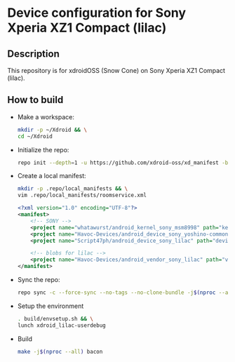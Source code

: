 Device configuration for Sony Xperia XZ1 Compact (lilac)
========================================================

Description
-----------

This repository is for xdroidOSS (Snow Cone) on Sony Xperia XZ1 Compact (lilac).

How to build
----------------------

* Make a workspace:
    ```bash
    mkdir -p ~/Xdroid && \
    cd ~/Xdroid
    ```

* Initialize the repo:

    ```bash
    repo init --depth=1 -u https://github.com/xdroid-oss/xd_manifest -b twelve
    ```

* Create a local manifest:

    ```bash
    mkdir -p .repo/local_manifests && \
    vim .repo/local_manifests/roomservice.xml
    ```

    ```xml
    <?xml version="1.0" encoding="UTF-8"?>
    <manifest>
        <!-- SONY -->
        <project name="whatawurst/android_kernel_sony_msm8998" path="kernel/sony/msm8998" remote="github" revision="lineage-19.1" />
        <project name="Havoc-Devices/android_device_sony_yoshino-common" path="device/sony/yoshino-common" remote="github" revision="twelve" />
        <project name="Script47ph/android_device_sony_lilac" path="device/sony/lilac" remote="github" revision="xdroid-12" />

        <!-- blobs for lilac -->
        <project name="Havoc-Devices/android_vendor_sony_lilac" path="vendor/sony/lilac" remote="github" revision="twelve" />
    </manifest>
    ```

* Sync the repo:

    ```bash
    repo sync -c --force-sync --no-tags --no-clone-bundle -j$(nproc --all)
    ```

* Setup the environment
    
    ```bash
    . build/envsetup.sh && \
    lunch xdroid_lilac-userdebug
    ```

* Build

    ```bash
    make -j$(nproc --all) bacon
    ```
